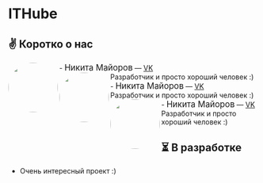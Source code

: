 # ITHube
## ✌ Коротко о нас
<img src="https://sun6-22.userapi.com/s/v1/ig2/ZkxjRaat6TyDvn7m3AOclCLEKPfY9adYeibj-RYdpOnLFMGnCJRsueeZ8xkLR-OejO5rJ1romtPGLLuG8Att8buS.jpg?size=400x0&quality=96&crop=0,0,2160,2160&ava=1" width="100" height="100" style="border-radius: 50%;" align="left"/><snap>- <big>Никита Майоров</big> — [VK](https://vk.com/id140933159)
<br>Разработчик и просто хороший человек :)</snap>
<img src="https://sun6-22.userapi.com/s/v1/ig2/ZkxjRaat6TyDvn7m3AOclCLEKPfY9adYeibj-RYdpOnLFMGnCJRsueeZ8xkLR-OejO5rJ1romtPGLLuG8Att8buS.jpg?size=400x0&quality=96&crop=0,0,2160,2160&ava=1" width="100" height="100" style="border-radius: 50%;" align="left"/><snap>- <big>Никита Майоров</big> — [VK](https://vk.com/id140933159)
<br>Разработчик и просто хороший человек :)</snap>
<img src="https://sun6-22.userapi.com/s/v1/ig2/ZkxjRaat6TyDvn7m3AOclCLEKPfY9adYeibj-RYdpOnLFMGnCJRsueeZ8xkLR-OejO5rJ1romtPGLLuG8Att8buS.jpg?size=400x0&quality=96&crop=0,0,2160,2160&ava=1" width="100" height="100" style="border-radius: 50%;" align="left"/><snap>- <big>Никита Майоров</big> — [VK](https://vk.com/id140933159)
<br>Разработчик и просто хороший человек :)</snap>

## ⏳ В разработке
- Очень интересный проект :)
